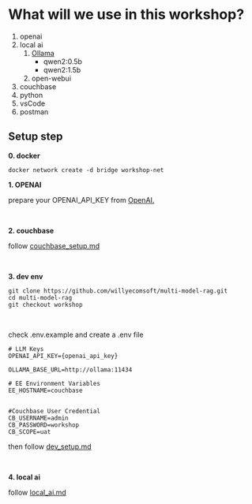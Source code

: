 # What will we use in this workshop?

1. openai
2. local ai 
    1. [Ollama](https://github.com/ollama/ollama)
        - qwen2:0.5b
        - qwen2:1.5b
    2. open-webui
3. couchbase
4. python
5. vsCode
6. postman


## Setup step
**0. docker**

```
docker network create -d bridge workshop-net
```

**1. OPENAI**

prepare your OPENAI_API_KEY from [OpenAI.](https://platform.openai.com/api-keys)

<br>

**2. couchbase**

follow [couchbase_setup.md](./couchbase_setup.md)

<br>

**3. dev env**

```
git clone https://github.com/willyecomsoft/multi-model-rag.git
cd multi-model-rag
git checkout workshop
```

<br>

check .env.example and create  a .env file
```
# LLM Keys
OPENAI_API_KEY={openai_api_key}

OLLAMA_BASE_URL=http://ollama:11434

# EE Environment Variables 
EE_HOSTNAME=couchbase


#Couchbase User Credential
CB_USERNAME=admin
CB_PASSWORD=workshop
CB_SCOPE=uat
```

then follow [dev_setup.md](./dev_setup.md)

<br>

**4. local ai**

follow [local_ai.md](./local_ai.md)